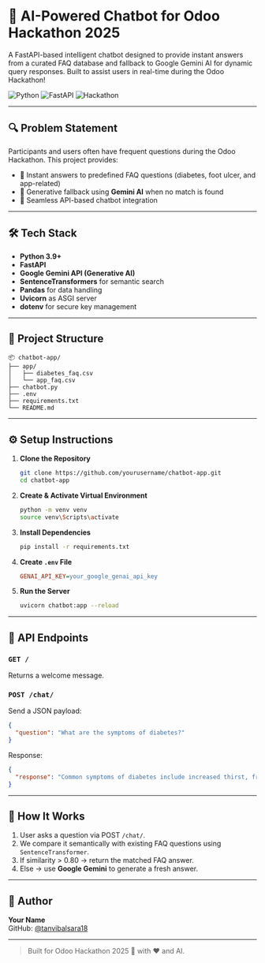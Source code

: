 
# 🤖 AI-Powered Chatbot for Odoo Hackathon 2025

A FastAPI-based intelligent chatbot designed to provide instant answers from a curated FAQ database and fallback to Google Gemini AI for dynamic query responses. Built to assist users in real-time during the Odoo Hackathon!

![Python](https://img.shields.io/badge/Python-3.9%2B-blue)
![FastAPI](https://img.shields.io/badge/FastAPI-%5E0.95-green)
![Hackathon](https://img.shields.io/badge/Odoo-Hackathon-purple)

---

## 🔍 Problem Statement

Participants and users often have frequent questions during the Odoo Hackathon. This project provides:
- 🧠 Instant answers to predefined FAQ questions (diabetes, foot ulcer, and app-related)
- 🤖 Generative fallback using **Gemini AI** when no match is found
- 💬 Seamless API-based chatbot integration

---

## 🛠️ Tech Stack

- **Python 3.9+**
- **FastAPI**
- **Google Gemini API (Generative AI)**
- **SentenceTransformers** for semantic search
- **Pandas** for data handling
- **Uvicorn** as ASGI server
- **dotenv** for secure key management

---

## 📁 Project Structure

```
📦 chatbot-app/
├── app/
│   ├── diabetes_faq.csv
│   └── app_faq.csv
├── chatbot.py
├── .env
├── requirements.txt
└── README.md
```

---

## ⚙️ Setup Instructions

1. **Clone the Repository**
   ```bash
   git clone https://github.com/yourusername/chatbot-app.git
   cd chatbot-app
   ```

2. **Create & Activate Virtual Environment**
   ```bash
   python -m venv venv
   source venv\Scripts\activate 
   ```

3. **Install Dependencies**
   ```bash
   pip install -r requirements.txt
   ```

4. **Create `.env` File**
   ```ini
   GENAI_API_KEY=your_google_genai_api_key
   ```

5. **Run the Server**
   ```bash
   uvicorn chatbot:app --reload
   ```

---

## 🔗 API Endpoints

### `GET /`
Returns a welcome message.

### `POST /chat/`
Send a JSON payload:
```json
{
  "question": "What are the symptoms of diabetes?"
}
```
Response:
```json
{
  "response": "Common symptoms of diabetes include increased thirst, frequent urination, fatigue, and blurred vision."
}
```

---

## 🧠 How It Works

1. User asks a question via POST `/chat/`.
2. We compare it semantically with existing FAQ questions using `SentenceTransformer`.
3. If similarity > 0.80 → return the matched FAQ answer.
4. Else → use **Google Gemini** to generate a fresh answer.

---

## 🙋 Author

**Your Name**  
GitHub: [@tanvibalsara18](https://github.com/tanvibalsara18)

---

> Built for Odoo Hackathon 2025 🚀 with ❤️ and AI.